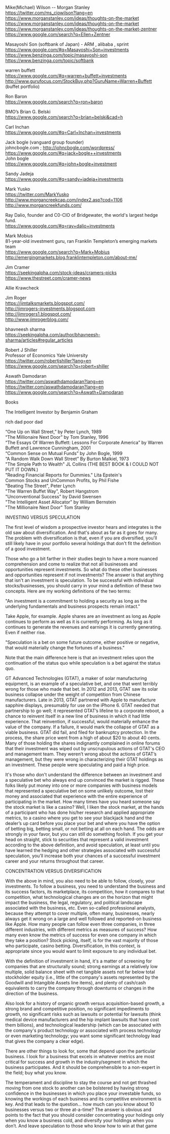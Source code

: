 


Mike(Michael)  Wilson -- Morgan Stanley        
https://twitter.com/ms_ciowilson?lang=en                
https://www.morganstanley.com/ideas/thoughts-on-the-market          
        https://www.morganstanley.com/ideas/thoughts-on-the-market          
https://www.morganstanley.com/ideas/thoughts-on-the-market-zentner          
    https://www.google.com/search?q=Ellen+Zentner          
          
       
       
Masayoshi Son   (softbank of Japan) -  ARM , alibaba , sprint       
https://www.google.com/#q=Masayoshi+Son+investments       
https://www.benzinga.com/topic/masayoshi-son       
https://www.benzinga.com/topic/softbank       
       
warren buffett       
https://www.google.com/#q=warren+buffett+investments       
http://www.gurufocus.com/StockBuy.php?GuruName=Warren+Buffett  (buffet  portfolio)       
       
       
Ron Baron       
https://www.google.com/search?q=ron+baron        
       
BMO’s Brian G. Belski       
https://www.google.com/search?q=brian+belski&cad=h       
       
Carl Inchan       
https://www.google.com/#q=Carl+Inchan+investments       
       
Jack bogle  (vanguard group founder)       
johncbogle.com   ;  http://johncbogle.com/wordpress/       
https://www.google.com/#q=jack+bogle++investments       
John bogle          
https://www.google.com/#q=john+bogle+investment       
       
Sandy Jadeja       
https://www.google.com/#q=sandy+jadeja+investments       
       
Mark Yusko       
https://twitter.com/MarkYusko       
http://www.morgancreekcap.com/index2.asp?cod=1106       
http://www.morgancreekfunds.com/       
       
       
Ray Dalio, founder and C0-CIO of Bridgewater, the world's largest hedge fund.       
https://www.google.com/#q=ray+dalio+investments       
       
Mark Mobius       
 81-year-old investment guru, ran Franklin Templeton’s emerging markets team       
https://www.google.com/search?q=Mark+Mobius       
http://emergingmarkets.blog.franklintempleton.com/about-me/       
       
       
Jim Cramer       
https://seekingalpha.com/stock-ideas/cramers-picks       
https://www.thestreet.com/cramer-news       
       
       
Allie Krawcheck       
       
       
Jim Roger       
https://jimtalksmarkets.blogspot.com/       
http://jimrogers-investments.blogspot.com       
http://jimrogers1.blogspot.com/       
http://www.jimrogerblog.com/       
       
bhavneesh sharma       
https://seekingalpha.com/author/bhavneesh-sharma/articles#regular_articles       
              
Robert J Shiller            
 Professor of Economics Yale University          
https://twitter.com/robertjshiller?lang=en          
https://www.google.com/search?q=robert+shiller          
        
Aswath Damodaran            
https://twitter.com/aswathdamodaran?lang=en      
https://twitter.com/aswathdamodaran?lang=en          
https://www.google.com/search?q=Aswath+Damodaran          
        
        
        
          


Books        
       
       
The Intelligent Investor by Benjamin Graham       
       
rich dad poor dad       
       
“One Up on Wall Street,” by Peter Lynch, 1989       
“The Millionaire Next Door” by Tom Stanley, 1996       
“The Essays Of Warren Buffett: Lessons For Corporate America” by Warren Buffett and Lawrence         Cunningham, 2001               
“Common Sense on Mutual Funds” by John Bogle, 1999       
“A Random Walk Down Wall Street” By Burton Malkiel, 1973       
 "The Simple Path to Wealth" JL Collins (THE BEST BOOK & I COULD NOT PUT IT DOWN.)       
"Reading Financial Reports for Dummies." Lita Epstein's       
Common Stocks and UnCommon Profits, by Phil Fishe       
"Beating The Street", Peter Lynch       
"The Warren Buffet Way", Robert Hangstrom       
"Unconventional Success" by David Swensen       
"The Intelligent Asset Allocator" by William Bernstein       
 "The Millionaire Next Door" Tom Stanley       
       
       
       
INVESTING VERSUS SPECULATION       
       
The first level of wisdom a prospective investor hears and integrates is the old saw about diversification. And that's about as far as it goes for many.  The problem with diversification is that, even if you are diversified, you'll still likely have in your portfolio several holdings that don't fit the definition of a good investment.       
       
Those who go a bit farther in their studies begin to have a more nuanced comprehension and come to realize that not all businesses and opportunities represent investments. So what do these other businesses and opportunities represent if not investments? The answer is that anything that isn't an investment is speculation.  To be successful with individual stocks/businesses, you should carry in your mind a definition of these two concepts.  Here are my working definitions of the two terms:       
       
"An investment is a commitment to holding a security as long as the underlying fundamentals and business prospects remain intact."       
       
Take Apple, for example. Apple shares are an investment as long as Apple continues to perform as well as it is currently performing. As long as it continues to generate the revenues and earnings it is currently generating.  Even if neither rise.       
       
"Speculation is a bet on some future outcome, either positive or negative, that would materially change the fortunes of a business."       
       
Note that the main difference here is that an investment relies upon the continuation of the status quo while speculation is a bet against the status quo.       
       
GT Advanced Technologies (GTAT), a maker of solar manufacturing equipment, is an example of a speculative bet, and one that went terribly wrong for those who made that bet.  In 2012 and 2013, GTAT saw its solar business collapse under the weight of competition from Chinese manufacturers.  Late in 2013, GTAT partnered with Apple to manufacture sapphire displays, presumably for use on the iPhone 6.  GTAT needed that partnership to go well; it represented GTAT’s lifeline to a corporate reboot, a chance to reinvent itself in a new line of business in which it had little experience.  That reinvention, if successful, would materially enhance the value of the company.  If a failure, it would mark the collapse of GTAT as a viable business.  GTAT did fail, and filed for bankruptcy protection.  In the process, the share price went from a high of about $20 to about 40 cents.  Many of those holding the shares indignantly complained in online forums that their investment was wiped out by unscrupulous actions of GTAT's CEO and management team.  They weren’t wrong about the actions of GTAT’s management, but they were wrong in characterizing their GTAT holdings as an investment.  These people were speculating and paid a high price.       
       
It's those who don't understand the difference between an investment and a speculative bet who always end up convinced the market is rigged. These folks likely put money into one or more companies with business models that represented a speculative bet on some unlikely outcome, lost their money and associated that experience with the entire experience of participating in the market. How many times have you heard someone say the stock market is like a casino? Well, I liken the stock market, at the hands of a participant who has done his/her research and applied appropriate metrics, to a casino where you get to see your blackjack hand and the dealer’s up card before you place your bet and where you have the option of betting big, betting small, or not betting at all on each hand. The odds are strongly in your favor, but you can still do something foolish.  If you get your head on straight, stick to securities that represent a valid investment according to the above definition, and avoid speculation, at least until you have learned the hedging and other strategies associated with successful speculation, you’ll increase both your chances of a successful investment career and your returns throughout that career.       
       
CONCENTRATION VERSUS DIVERSIFICATION       
       
With the above in mind, you also need to be able to follow, closely, your investments. To follow a business, you need to understand the business and its success factors, its marketplace, its competition, how it compares to that competition, what technological changes are on the horizon that might impact the business, the legal, regulatory, and political landscape associated with the business, etc. Even so-called professional analysts, because they attempt to cover multiple, often many, businesses, nearly always get it wrong on a large and well followed and reported-on business like Apple.  How many people can follow even three companies, in three different industries, with different metrics as measures of success? How many even know the metrics of success for even one company in which they take a position? Stock picking, itself, is for the vast majority of those who participate, casino betting. Diversification, in this context, is appropriate since you would want to limit exposure to any individual bet.       
       
With the definition of investment in hand, it's a matter of screening for companies that are structurally sound; strong earnings at a relatively low multiple, solid balance sheet with net tangible assets not far below total stockholder equity (i.e., little of the company's assets represented by the Goodwill and Intangible Assets line items), and plenty of cash/cash equivalents to carry the company through downturns or changes in the direction of the business.       
       
Also look for a history of organic growth versus acquisition-based growth, a strong brand and competitive position, no significant impediments to growth, no significant risks such as lawsuits or potential for lawsuits (think medical device manufacturers and the hip implant lawsuits that have cost them billions), and technological leadership (which can be associated with the company's product technology or associated with process technology or even marketing technology; you want some significant technology lead that gives the company a clear edge).       
       
There are other things to look for, some that depend upon the particular business. I look for a business that excels in whatever metrics are most critical for success and growth in the industry/segment in which the business participates. And it should be comprehensible to a non-expert in the field; buy what you know.       
       
The temperament and discipline to stay the course and not get thrashed moving from one stock to another can be bolstered by having strong confidence in the businesses in which you place your investable funds, so knowing the workings of each business and its competitive environment is key. And that leads to the question... how much can you know about 10 businesses versus two or three at-a-time?  The answer is obvious and points to the fact that you should consider concentrating your holdings only when you know a business cold, and diversify your holdings when you don’t.  And leave speculation to those who know how to win at that game       
